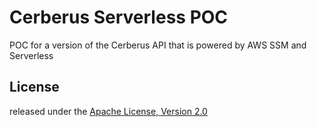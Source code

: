 # Cerberus Serverless POC

POC for a version of the Cerberus API that is powered by AWS SSM and Serverless

## License
released under the [Apache License, Version 2.0](http://www.apache.org/licenses/LICENSE-2.0)
